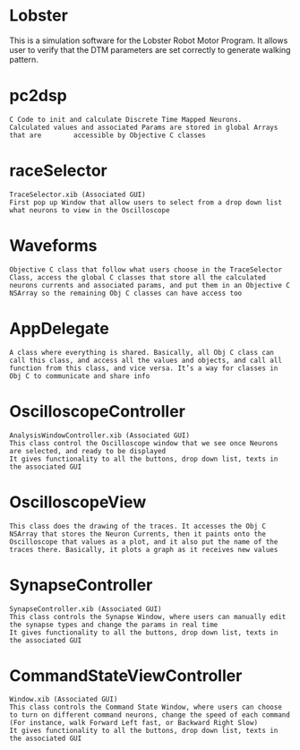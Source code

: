 # Lobster

This is a simulation software for the Lobster Robot Motor Program.
It allows user to verify that the DTM parameters are set correctly to generate walking pattern.

# pc2dsp
	C Code to init and calculate Discrete Time Mapped Neurons.
	Calculated values and associated Params are stored in global Arrays that are 		accessible by Objective C classes

# raceSelector
	TraceSelector.xib (Associated GUI)
	First pop up Window that allow users to select from a drop down list what neurons to view in the Oscilloscope

# Waveforms
	Objective C class that follow what users choose in the TraceSelector Class, access the global C classes that store all the calculated neurons currents and associated params, and put them in an Objective C NSArray so the remaining Obj C classes can have access too

# AppDelegate
	A class where everything is shared. Basically, all Obj C class can call this class, and access all the values and objects, and call all function from this class, and vice versa. It’s a way for classes in Obj C to communicate and share info

# OscilloscopeController
	AnalysisWindowController.xib (Associated GUI)
	This class control the Oscilloscope window that we see once Neurons are selected, and ready to be displayed
	It gives functionality to all the buttons, drop down list, texts in the associated GUI

# OscilloscopeView
	This class does the drawing of the traces. It accesses the Obj C NSArray that stores the Neuron Currents, then it paints onto the Oscilloscope that values as a plot, and it also put the name of the traces there. Basically, it plots a graph as it receives new values

# SynapseController
	SynapseController.xib (Associated GUI)
	This class controls the Synapse Window, where users can manually edit the synapse types and change the params in real time
	It gives functionality to all the buttons, drop down list, texts in the associated GUI

# CommandStateViewController
	Window.xib (Associated GUI)
	This class controls the Command State Window, where users can choose to turn on different command neurons, change the speed of each command (For instance, walk Forward Left fast, or Backward Right Slow)
	It gives functionality to all the buttons, drop down list, texts in the associated GUI
